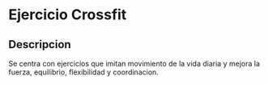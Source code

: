 # Ejercicio Crossfit

## Descripcion
Se centra con ejercicios que imitan movimiento de la vida diaria y mejora la fuerza, equilibrio, flexibilidad y coordinacion.